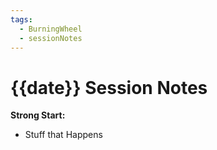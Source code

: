 ```yaml
---
tags:
  - BurningWheel
  - sessionNotes
---
```

# {{date}} Session Notes
**Strong Start:**
- Stuff that Happens